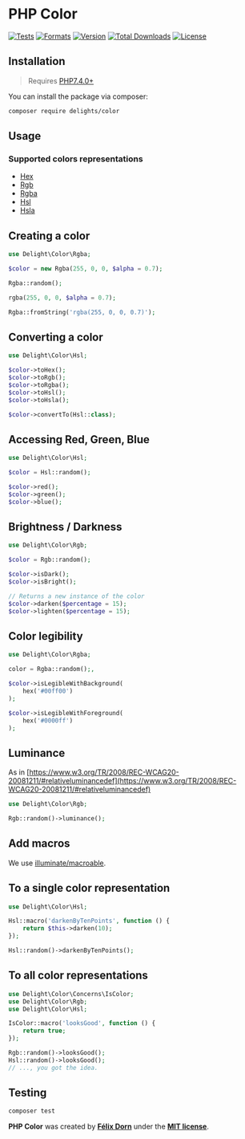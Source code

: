 # PHP Color

[![Tests](https://github.com/felixdorn/php-color/actions/workflows/tests.yml/badge.svg?branch=master)](https://github.com/felixdorn/php-color/actions/workflows/tests.yml)
[![Formats](https://github.com/felixdorn/php-color/actions/workflows/formats.yml/badge.svg?branch=master)](https://github.com/felixdorn/php-color/actions/workflows/formats.yml)
[![Version](https://poser.pugx.org/felixdorn/php-color/version)](//packagist.org/packages/delights/color)
[![Total Downloads](https://poser.pugx.org/felixdorn/php-color/downloads)](//packagist.org/packages/delights/color)
[![License](https://poser.pugx.org/felixdorn/php-color/license)](//packagist.org/packages/delights/color)

## Installation





> Requires [PHP7.4.0+](https://php.net/releases)

You can install the package via composer:

```bash
composer require delights/color
```

## Usage

### Supported colors representations

* [Hex](src/Hex.php)
* [Rgb](src/Rgb.php)
* [Rgba](src/Rgba.php)
* [Hsl](src/Hsl.php)
* [Hsla](src/Hsla.php)

## Creating a color

```php
use Delight\Color\Rgba;

$color = new Rgba(255, 0, 0, $alpha = 0.7);

Rgba::random();

rgba(255, 0, 0, $alpha = 0.7);

Rgba::fromString('rgba(255, 0, 0, 0.7)');
```

## Converting a color

```php
use Delight\Color\Hsl;

$color->toHex();
$color->toRgb();
$color->toRgba();
$color->toHsl();
$color->toHsla();

$color->convertTo(Hsl::class);
```

## Accessing Red, Green, Blue

```php
use Delight\Color\Hsl;

$color = Hsl::random();

$color->red();
$color->green();
$color->blue();
```

## Brightness / Darkness

```php
use Delight\Color\Rgb;

$color = Rgb::random();

$color->isDark();
$color->isBright();

// Returns a new instance of the color
$color->darken($percentage = 15);
$color->lighten($percentage = 15);
```

## Color legibility

```php
use Delight\Color\Rgba;

color = Rgba::random();,

$color->isLegibleWithBackground(
    hex('#00ff00')
);

$color->isLegibleWithForeground(
    hex('#0000ff')
);
```

## Luminance

As in [https://www.w3.org/TR/2008/REC-WCAG20-20081211/#relativeluminancedef](https://www.w3.org/TR/2008/REC-WCAG20-20081211/#relativeluminancedef)

```php
use Delight\Color\Rgb;

Rgb::random()->luminance();
```

## Add macros

We use [illuminate/macroable](https://github.com/illuminate/macroable).

## To a single color representation

```php
use Delight\Color\Hsl;

Hsl::macro('darkenByTenPoints', function () {
    return $this->darken(10);
});

Hsl::random()->darkenByTenPoints();
```

## To all color representations

```php
use Delight\Color\Concerns\IsColor;
use Delight\Color\Rgb;
use Delight\Color\Hsl;

IsColor::macro('looksGood', function () {
    return true;
});

Rgb::random()->looksGood();
Hsl::random()->looksGood();
// ..., you got the idea.
```

## Testing

```bash
composer test
```

**PHP Color** was created by **[Félix Dorn](https://twitter.com/afelixdorn)** under
the **[MIT license](https://opensource.org/licenses/MIT)**.

